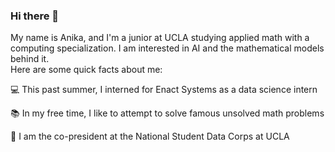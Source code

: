 ### Hi there 👋 ###
My name is Anika, and I'm a junior at UCLA studying applied math with a computing specialization. I am interested in AI and the mathematical models behind it.  
Here are some quick facts about me: 

💻 This past summer, I interned for Enact Systems as a data science intern

📚 In my free time, I like to attempt to solve famous unsolved math problems

👥 I am the co-president at the National Student Data Corps at UCLA  
